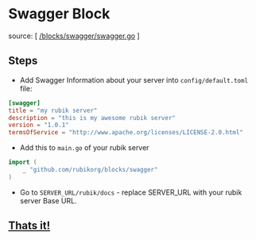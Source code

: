 # Swagger Block
source: [ [/blocks/swagger/swagger.go](https://github.com/rubikorg/blocks/blob/master/swagger/swagger.go) ]

## Steps

- Add Swagger Information about your server into `config/default.toml` file:

```toml
[swagger]
title = "my rubik server"
description = "this is my awesome rubik server"
version = "1.0.1"
termsOfService = "http://www.apache.org/licenses/LICENSE-2.0.html"
```

- Add this to `main.go` of your rubik server

```go
import (
    _ "github.com/rubikorg/blocks/swagger"
)
```

- Go to `SERVER_URL/rubik/docs` - replace SERVER_URL with your rubik server Base URL.

## [Thats it!]()